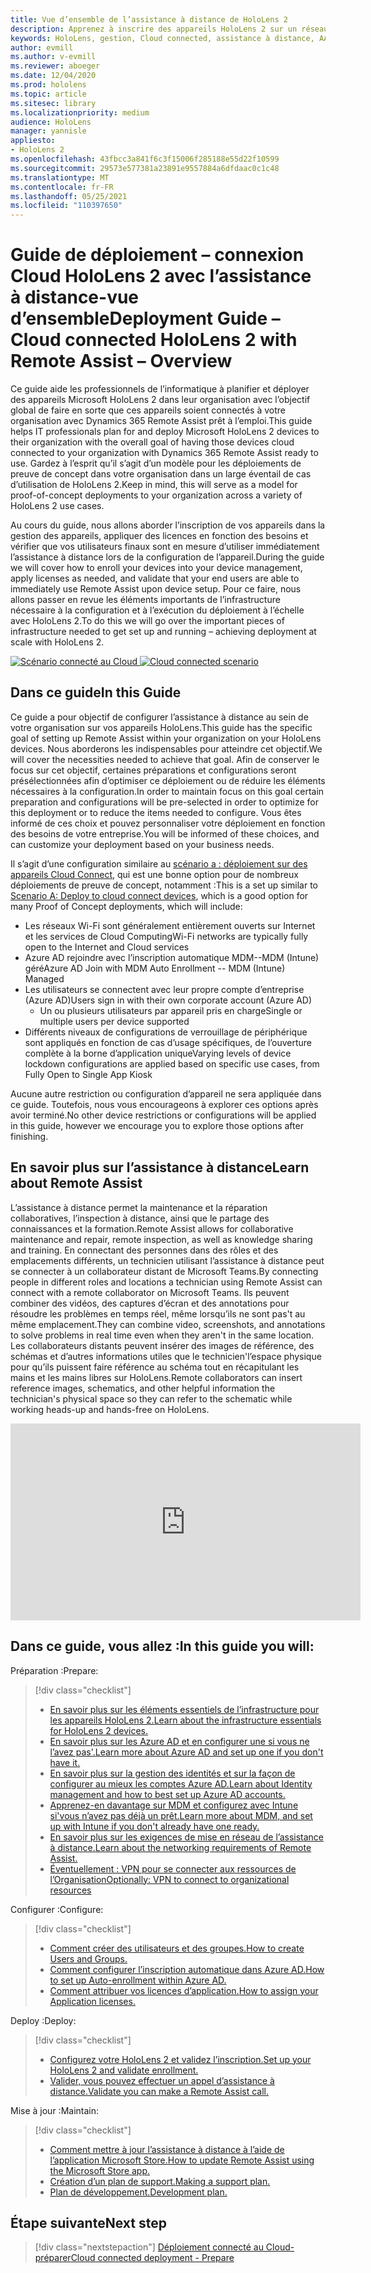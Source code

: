 ```yaml
---
title: Vue d’ensemble de l’assistance à distance de HoloLens 2
description: Apprenez à inscrire des appareils HoloLens 2 sur un réseau connecté au Cloud avec l’assistance à distance Dynamics 365.
keywords: HoloLens, gestion, Cloud connected, assistance à distance, AAD, Azure AD, MDM, gestion des appareils mobiles
author: evmill
ms.author: v-evmill
ms.reviewer: aboeger
ms.date: 12/04/2020
ms.prod: hololens
ms.topic: article
ms.sitesec: library
ms.localizationpriority: medium
audience: HoloLens
manager: yannisle
appliesto:
- HoloLens 2
ms.openlocfilehash: 43fbcc3a841f6c3f15006f285188e55d22f10599
ms.sourcegitcommit: 29573e577381a23891e9557884a6dfdaac0c1c48
ms.translationtype: MT
ms.contentlocale: fr-FR
ms.lasthandoff: 05/25/2021
ms.locfileid: "110397650"
---
```

# <a name="deployment-guide--cloud-connected-hololens-2-with-remote-assist--overview"></a><span data-ttu-id="45e63-104">Guide de déploiement – connexion Cloud HoloLens 2 avec l’assistance à distance-vue d’ensemble</span><span class="sxs-lookup"><span data-stu-id="45e63-104">Deployment Guide – Cloud connected HoloLens 2 with Remote Assist – Overview</span></span>

<span data-ttu-id="45e63-105">Ce guide aide les professionnels de l’informatique à planifier et déployer des appareils Microsoft HoloLens 2 dans leur organisation avec l’objectif global de faire en sorte que ces appareils soient connectés à votre organisation avec Dynamics 365 Remote Assist prêt à l’emploi.</span><span class="sxs-lookup"><span data-stu-id="45e63-105">This guide helps IT professionals plan for and deploy Microsoft HoloLens 2 devices to their organization with the overall goal of having those devices cloud connected to your organization with Dynamics 365 Remote Assist ready to use.</span></span> <span data-ttu-id="45e63-106">Gardez à l’esprit qu’il s’agit d’un modèle pour les déploiements de preuve de concept dans votre organisation dans un large éventail de cas d’utilisation de HoloLens 2.</span><span class="sxs-lookup"><span data-stu-id="45e63-106">Keep in mind, this will serve as a model for proof-of-concept deployments to your organization across a variety of HoloLens 2 use cases.</span></span>

<span data-ttu-id="45e63-107">Au cours du guide, nous allons aborder l’inscription de vos appareils dans la gestion des appareils, appliquer des licences en fonction des besoins et vérifier que vos utilisateurs finaux sont en mesure d’utiliser immédiatement l’assistance à distance lors de la configuration de l’appareil.</span><span class="sxs-lookup"><span data-stu-id="45e63-107">During the guide we will cover how to enroll your devices into your device management, apply licenses as needed, and validate that your end users are able to immediately use Remote Assist upon device setup.</span></span> <span data-ttu-id="45e63-108">Pour ce faire, nous allons passer en revue les éléments importants de l’infrastructure nécessaire à la configuration et à l’exécution du déploiement à l’échelle avec HoloLens 2.</span><span class="sxs-lookup"><span data-stu-id="45e63-108">To do this we will go over the important pieces of infrastructure needed to get set up and running – achieving deployment at scale with HoloLens 2.</span></span>

<span data-ttu-id="45e63-109">[![Scénario ](./images/deployment-guides-revised-scenario-a.png) connecté au Cloud](./images/deployment-guides-revised-scenario-a.png#lightbox)</span><span class="sxs-lookup"><span data-stu-id="45e63-109">[ ![Cloud connected scenario](./images/deployment-guides-revised-scenario-a.png) ](./images/deployment-guides-revised-scenario-a.png#lightbox)</span></span>
## <a name="in-this-guide"></a><span data-ttu-id="45e63-110">Dans ce guide</span><span class="sxs-lookup"><span data-stu-id="45e63-110">In this Guide</span></span>

<span data-ttu-id="45e63-111">Ce guide a pour objectif de configurer l’assistance à distance au sein de votre organisation sur vos appareils HoloLens.</span><span class="sxs-lookup"><span data-stu-id="45e63-111">This guide has the specific goal of setting up Remote Assist within your organization on your HoloLens devices.</span></span> <span data-ttu-id="45e63-112">Nous aborderons les indispensables pour atteindre cet objectif.</span><span class="sxs-lookup"><span data-stu-id="45e63-112">We will cover the necessities needed to achieve that goal.</span></span> <span data-ttu-id="45e63-113">Afin de conserver le focus sur cet objectif, certaines préparations et configurations seront présélectionnées afin d’optimiser ce déploiement ou de réduire les éléments nécessaires à la configuration.</span><span class="sxs-lookup"><span data-stu-id="45e63-113">In order to maintain focus on this goal certain preparation and configurations will be pre-selected in order to optimize for this deployment or to reduce the items needed to configure.</span></span> <span data-ttu-id="45e63-114">Vous êtes informé de ces choix et pouvez personnaliser votre déploiement en fonction des besoins de votre entreprise.</span><span class="sxs-lookup"><span data-stu-id="45e63-114">You will be informed of these choices, and can customize your deployment based on your business needs.</span></span>

<span data-ttu-id="45e63-115">Il s’agit d’une configuration similaire au [scénario a : déploiement sur des appareils Cloud Connect](https://docs.microsoft.com/hololens/common-scenarios#scenario-a), qui est une bonne option pour de nombreux déploiements de preuve de concept, notamment :</span><span class="sxs-lookup"><span data-stu-id="45e63-115">This is a set up similar to [Scenario A: Deploy to cloud connect devices](https://docs.microsoft.com/hololens/common-scenarios#scenario-a), which is a good option for many Proof of Concept deployments, which will include:</span></span>

- <span data-ttu-id="45e63-116">Les réseaux Wi-Fi sont généralement entièrement ouverts sur Internet et les services de Cloud Computing</span><span class="sxs-lookup"><span data-stu-id="45e63-116">Wi-Fi networks are typically fully open to the Internet and Cloud services</span></span>
- <span data-ttu-id="45e63-117">Azure AD rejoindre avec l’inscription automatique MDM--MDM (Intune) géré</span><span class="sxs-lookup"><span data-stu-id="45e63-117">Azure AD Join with MDM Auto Enrollment -- MDM (Intune) Managed</span></span>
- <span data-ttu-id="45e63-118">Les utilisateurs se connectent avec leur propre compte d’entreprise (Azure AD)</span><span class="sxs-lookup"><span data-stu-id="45e63-118">Users sign in with their own corporate account (Azure AD)</span></span>
  - <span data-ttu-id="45e63-119">Un ou plusieurs utilisateurs par appareil pris en charge</span><span class="sxs-lookup"><span data-stu-id="45e63-119">Single or multiple users per device supported</span></span>
- <span data-ttu-id="45e63-120">Différents niveaux de configurations de verrouillage de périphérique sont appliqués en fonction de cas d’usage spécifiques, de l’ouverture complète à la borne d’application unique</span><span class="sxs-lookup"><span data-stu-id="45e63-120">Varying levels of device lockdown configurations are applied based on specific use cases, from Fully Open to Single App Kiosk</span></span>



<span data-ttu-id="45e63-121">Aucune autre restriction ou configuration d’appareil ne sera appliquée dans ce guide. Toutefois, nous vous encourageons à explorer ces options après avoir terminé.</span><span class="sxs-lookup"><span data-stu-id="45e63-121">No other device restrictions or configurations will be applied in this guide, however we encourage you to explore those options after finishing.</span></span>

## <a name="learn-about-remote-assist"></a><span data-ttu-id="45e63-122">En savoir plus sur l’assistance à distance</span><span class="sxs-lookup"><span data-stu-id="45e63-122">Learn about Remote Assist</span></span>

<span data-ttu-id="45e63-123">L’assistance à distance permet la maintenance et la réparation collaboratives, l’inspection à distance, ainsi que le partage des connaissances et la formation.</span><span class="sxs-lookup"><span data-stu-id="45e63-123">Remote Assist allows for collaborative maintenance and repair, remote inspection, as well as knowledge sharing and training.</span></span> <span data-ttu-id="45e63-124">En connectant des personnes dans des rôles et des emplacements différents, un technicien utilisant l’assistance à distance peut se connecter à un collaborateur distant de Microsoft Teams.</span><span class="sxs-lookup"><span data-stu-id="45e63-124">By connecting people in different roles and locations a technician using Remote Assist can connect with a remote collaborator on Microsoft Teams.</span></span> <span data-ttu-id="45e63-125">Ils peuvent combiner des vidéos, des captures d’écran et des annotations pour résoudre les problèmes en temps réel, même lorsqu’ils ne sont pas&#39;t au même emplacement.</span><span class="sxs-lookup"><span data-stu-id="45e63-125">They can combine video, screenshots, and annotations to solve problems in real time even when they aren&#39;t in the same location.</span></span> <span data-ttu-id="45e63-126">Les collaborateurs distants peuvent insérer des images de référence, des schémas et d’autres informations utiles que le technicien&#39;l’espace physique pour qu’ils puissent faire référence au schéma tout en récapitulant les mains et les mains libres sur HoloLens.</span><span class="sxs-lookup"><span data-stu-id="45e63-126">Remote collaborators can insert reference images, schematics, and other helpful information the technician&#39;s physical space so they can refer to the schematic while working heads-up and hands-free on HoloLens.</span></span>

<iframe width="560" height="315" src="https://www.youtube.com/embed/d3YT8j0yYl0" frameborder="0" allow="accelerometer; autoplay; clipboard-write; encrypted-media; gyroscope; picture-in-picture" allowfullscreen></iframe>

## <a name="in-this-guide-you-will"></a><span data-ttu-id="45e63-127">Dans ce guide, vous allez :</span><span class="sxs-lookup"><span data-stu-id="45e63-127">In this guide you will:</span></span>

<span data-ttu-id="45e63-128">Préparation :</span><span class="sxs-lookup"><span data-stu-id="45e63-128">Prepare:</span></span>

> [!div class="checklist"]
> - [<span data-ttu-id="45e63-129">En savoir plus sur les éléments essentiels de l’infrastructure pour les appareils HoloLens 2.</span><span class="sxs-lookup"><span data-stu-id="45e63-129">Learn about the infrastructure essentials for HoloLens 2 devices.</span></span>](hololens2-cloud-connected-prepare.md#infrastructure-essentials)
> - [<span data-ttu-id="45e63-130">En savoir plus sur les Azure AD et en configurer une si vous ne l’avez pas&#39;.</span><span class="sxs-lookup"><span data-stu-id="45e63-130">Learn more about Azure AD and set up one if you don&#39;t have it.</span></span>](hololens2-cloud-connected-prepare.md#azure-active-directory)
> - [<span data-ttu-id="45e63-131">En savoir plus sur la gestion des identités et sur la façon de configurer au mieux les comptes Azure AD.</span><span class="sxs-lookup"><span data-stu-id="45e63-131">Learn about Identity management and how to best set up Azure AD accounts.</span></span>](hololens2-cloud-connected-prepare.md#identity-management)
> - [<span data-ttu-id="45e63-132">Apprenez-en davantage sur MDM et configurez avec Intune si&#39;vous n’avez pas déjà un prêt.</span><span class="sxs-lookup"><span data-stu-id="45e63-132">Learn more about MDM, and set up with Intune if you don&#39;t already have one ready.</span></span>](hololens2-cloud-connected-prepare.md#mobile-device-management)
> - [<span data-ttu-id="45e63-133">En savoir plus sur les exigences de mise en réseau de l’assistance à distance.</span><span class="sxs-lookup"><span data-stu-id="45e63-133">Learn about the networking requirements of Remote Assist.</span></span>](hololens2-cloud-connected-prepare.md#network)
> - [<span data-ttu-id="45e63-134">Éventuellement : VPN pour se connecter aux ressources de l’Organisation</span><span class="sxs-lookup"><span data-stu-id="45e63-134">Optionally: VPN to connect to organizational resources</span></span>](/hololens2-cloud-connected-prepare.md#optional-connect-your-hololens-to-vpn)

<span data-ttu-id="45e63-135">Configurer :</span><span class="sxs-lookup"><span data-stu-id="45e63-135">Configure:</span></span>

> [!div class="checklist"]
> - [<span data-ttu-id="45e63-136">Comment créer des utilisateurs et des groupes.</span><span class="sxs-lookup"><span data-stu-id="45e63-136">How to create Users and Groups.</span></span>](hololens2-cloud-connected-configure.md#azure-users-and-groups)
> - [<span data-ttu-id="45e63-137">Comment configurer l’inscription automatique dans Azure AD.</span><span class="sxs-lookup"><span data-stu-id="45e63-137">How to set up Auto-enrollment within Azure AD.</span></span>](hololens2-cloud-connected-configure.md#auto-enrollment-on-hololens-2)
> - [<span data-ttu-id="45e63-138">Comment attribuer vos licences d’application.</span><span class="sxs-lookup"><span data-stu-id="45e63-138">How to assign your Application licenses.</span></span>](hololens2-cloud-connected-configure.md#application-licenses)

<span data-ttu-id="45e63-139">Deploy :</span><span class="sxs-lookup"><span data-stu-id="45e63-139">Deploy:</span></span>

> [!div class="checklist"]
> - [<span data-ttu-id="45e63-140">Configurez votre HoloLens 2 et validez l’inscription.</span><span class="sxs-lookup"><span data-stu-id="45e63-140">Set up your HoloLens 2 and validate enrollment.</span></span>](hololens2-cloud-connected-deploy.md#enrollment-validation)
> - [<span data-ttu-id="45e63-141">Valider, vous pouvez effectuer un appel d’assistance à distance.</span><span class="sxs-lookup"><span data-stu-id="45e63-141">Validate you can make a Remote Assist call.</span></span>](hololens2-cloud-connected-deploy.md#remote-assist-call-validation)

<span data-ttu-id="45e63-142">Mise à jour :</span><span class="sxs-lookup"><span data-stu-id="45e63-142">Maintain:</span></span>

> [!div class="checklist"]
> - [<span data-ttu-id="45e63-143">Comment mettre à jour l’assistance à distance à l’aide de l’application Microsoft Store.</span><span class="sxs-lookup"><span data-stu-id="45e63-143">How to update Remote Assist using the Microsoft Store app.</span></span>](hololens2-cloud-connected-maintain.md#updates)
> - [<span data-ttu-id="45e63-144">Création d’un plan de support.</span><span class="sxs-lookup"><span data-stu-id="45e63-144">Making a support plan.</span></span>](hololens2-cloud-connected-maintain.md#support-plan)
> - [<span data-ttu-id="45e63-145">Plan de développement.</span><span class="sxs-lookup"><span data-stu-id="45e63-145">Development plan.</span></span>](hololens2-cloud-connected-maintain.md#development-plan)

## <a name="next-step"></a><span data-ttu-id="45e63-146">Étape suivante</span><span class="sxs-lookup"><span data-stu-id="45e63-146">Next step</span></span>

> [!div class="nextstepaction"]
> [<span data-ttu-id="45e63-147">Déploiement connecté au Cloud-préparer</span><span class="sxs-lookup"><span data-stu-id="45e63-147">Cloud connected deployment - Prepare</span></span>](hololens2-cloud-connected-prepare.md)

